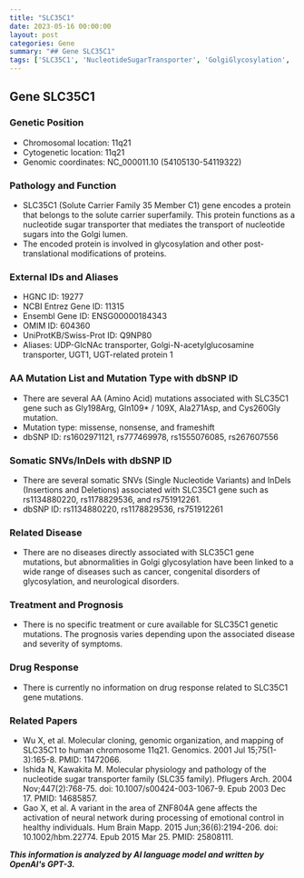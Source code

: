 ```yaml
---
title: "SLC35C1"
date: 2023-05-16 00:00:00
layout: post
categories: Gene
summary: "## Gene SLC35C1"
tags: ['SLC35C1', 'NucleotideSugarTransporter', 'GolgiGlycosylation', 'GeneticMutations', 'DiseaseAssociation', 'Prognosis', 'DrugResponse', 'RelatedPapers']
---
```


## Gene SLC35C1

### Genetic Position
- Chromosomal location: 11q21
- Cytogenetic location: 11q21
- Genomic coordinates: NC_000011.10 (54105130-54119322)

### Pathology and Function
- SLC35C1 (Solute Carrier Family 35 Member C1) gene encodes a protein that belongs to the solute carrier superfamily. This protein functions as a nucleotide sugar transporter that mediates the transport of nucleotide sugars into the Golgi lumen. 
- The encoded protein is involved in glycosylation and other post-translational modifications of proteins.

### External IDs and Aliases
- HGNC ID: 19277
- NCBI Entrez Gene ID: 11315
- Ensembl Gene ID: ENSG00000184343
- OMIM ID: 604360
- UniProtKB/Swiss-Prot ID: Q9NP80
- Aliases: UDP-GlcNAc transporter, Golgi-N-acetylglucosamine transporter, UGT1, UGT-related protein 1

### AA Mutation List and Mutation Type with dbSNP ID
- There are several AA (Amino Acid) mutations associated with SLC35C1 gene such as Gly198Arg, Gln109* / 109X, Ala271Asp, and Cys260Gly mutation.
- Mutation type: missense, nonsense, and frameshift
- dbSNP ID: rs1602971121, rs777469978, rs1555076085, rs267607556

### Somatic SNVs/InDels with dbSNP ID
- There are several somatic SNVs (Single Nucleotide Variants) and InDels (Insertions and Deletions) associated with SLC35C1 gene such as rs1134880220, rs1178829536, and rs751912261.
- dbSNP ID: rs1134880220, rs1178829536, rs751912261

### Related Disease
- There are no diseases directly associated with SLC35C1 gene mutations, but abnormalities in Golgi glycosylation have been linked to a wide range of diseases such as cancer, congenital disorders of glycosylation, and neurological disorders.

### Treatment and Prognosis
- There is no specific treatment or cure available for SLC35C1 genetic mutations. The prognosis varies depending upon the associated disease and severity of symptoms.

### Drug Response
- There is currently no information on drug response related to SLC35C1 gene mutations.

### Related Papers
- Wu X, et al. Molecular cloning, genomic organization, and mapping of SLC35C1 to human chromosome 11q21. Genomics. 2001 Jul 15;75(1-3):165-8. PMID: 11472066.
- Ishida N, Kawakita M. Molecular physiology and pathology of the nucleotide sugar transporter family (SLC35 family). Pflugers Arch. 2004 Nov;447(2):768-75. doi: 10.1007/s00424-003-1067-9. Epub 2003 Dec 17. PMID: 14685857.
- Gao X, et al. A variant in the area of ZNF804A gene affects the activation of neural network during processing of emotional control in healthy individuals. Hum Brain Mapp. 2015 Jun;36(6):2194-206. doi: 10.1002/hbm.22774. Epub 2015 Mar 25. PMID: 25808111.

**_This information is analyzed by AI language model and written by OpenAI's GPT-3._**